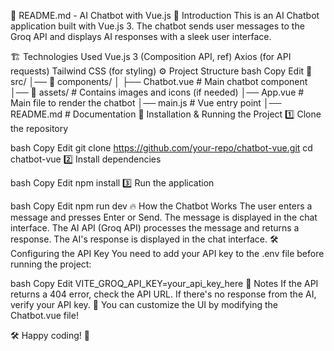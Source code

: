 📌 README.md - AI Chatbot with Vue.js
📝 Introduction
This is an AI Chatbot application built with Vue.js 3. The chatbot sends user messages to the Groq API and displays AI responses with a sleek user interface.

🏗 Technologies Used
Vue.js 3 (Composition API, ref)
Axios (for API requests)
Tailwind CSS (for styling)
⚙ Project Structure
bash
Copy
Edit
📂 src/
│── 📂 components/
│   ├── Chatbot.vue  # Main chatbot component
│── 📂 assets/        # Contains images and icons (if needed)
│── App.vue           # Main file to render the chatbot
│── main.js           # Vue entry point
│── README.md         # Documentation
🚀 Installation & Running the Project
1️⃣ Clone the repository

bash
Copy
Edit
git clone https://github.com/your-repo/chatbot-vue.git
cd chatbot-vue
2️⃣ Install dependencies

bash
Copy
Edit
npm install
3️⃣ Run the application

bash
Copy
Edit
npm run dev
🔥 How the Chatbot Works
The user enters a message and presses Enter or Send.
The message is displayed in the chat interface.
The AI API (Groq API) processes the message and returns a response.
The AI's response is displayed in the chat interface.
🛠 Configuring the API Key
You need to add your API key to the .env file before running the project:

bash
Copy
Edit
VITE_GROQ_API_KEY=your_api_key_here
📌 Notes
If the API returns a 404 error, check the API URL.
If there's no response from the AI, verify your API key.
📌 You can customize the UI by modifying the Chatbot.vue file!

🛠 Happy coding! 🚀